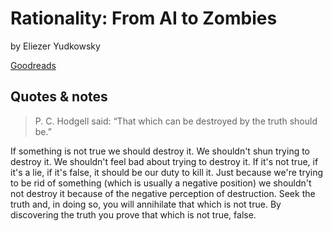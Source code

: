 # Rationality: From AI to Zombies

by Eliezer Yudkowsky

[Goodreads](https://www.goodreads.com/book/show/25131230-rationality)

## Quotes & notes

> P. C. Hodgell said: “That which can be destroyed by the truth should be.”

If something is not true we should destroy it. We shouldn't shun trying to destroy it. We shouldn't feel bad about trying to destroy it. If it's not true, if it's a lie, if it's false, it should be our duty to kill it. Just because we're trying to be rid of something (which is usually a negative position) we shouldn't not destroy it because of the negative perception of destruction. Seek the truth and, in doing so, you will annihilate that which is not true. By discovering the truth you prove that which is not true, false.
